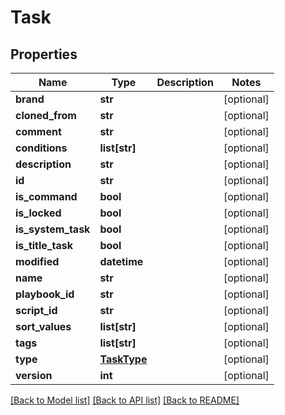 # Task

## Properties
Name | Type | Description | Notes
------------ | ------------- | ------------- | -------------
**brand** | **str** |  | [optional] 
**cloned_from** | **str** |  | [optional] 
**comment** | **str** |  | [optional] 
**conditions** | **list[str]** |  | [optional] 
**description** | **str** |  | [optional] 
**id** | **str** |  | [optional] 
**is_command** | **bool** |  | [optional] 
**is_locked** | **bool** |  | [optional] 
**is_system_task** | **bool** |  | [optional] 
**is_title_task** | **bool** |  | [optional] 
**modified** | **datetime** |  | [optional] 
**name** | **str** |  | [optional] 
**playbook_id** | **str** |  | [optional] 
**script_id** | **str** |  | [optional] 
**sort_values** | **list[str]** |  | [optional] 
**tags** | **list[str]** |  | [optional] 
**type** | [**TaskType**](TaskType.md) |  | [optional] 
**version** | **int** |  | [optional] 

[[Back to Model list]](README.md#documentation-for-models) [[Back to API list]](README.md#documentation-for-api-endpoints) [[Back to README]](README.md)


